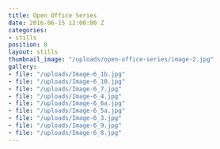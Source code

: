 ```yaml
---
title: Open Office Series
date: 2016-06-15 12:00:00 Z
categories:
- stills
position: 8
layout: stills
thumbnail_image: "/uploads/open-office-series/image-2.jpg"
gallery:
- file: "/uploads/Image-6_1b.jpg"
- file: "/uploads/Image-6_10.jpg"
- file: "/uploads/Image-6_7.jpg"
- file: "/uploads/Image-6_4.jpg"
- file: "/uploads/Image-6_6a.jpg"
- file: "/uploads/Image-6_5a.jpg"
- file: "/uploads/Image-6_3.jpg"
- file: "/uploads/Image-6_9.jpg"
- file: "/uploads/Image-6_8.jpg"
---
```

